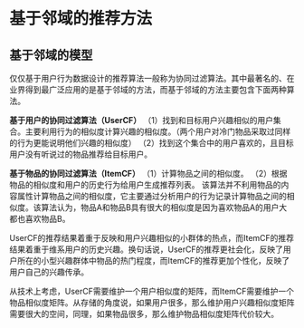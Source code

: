 # 基于邻域的推荐方法

## 基于邻域的模型

仅仅基于用户行为数据设计的推荐算法一般称为协同过滤算法。其中最著名的、在业界得到最广泛应用的是基于邻域的方法，而基于邻域的方法主要包含下面两种算法。

**基于用户的协同过滤算法（UserCF）**
（1）找到和目标用户兴趣相似的用户集合。主要利用行为的相似度计算兴趣的相似度。（两个用户对冷门物品采取过同样的行为更能说明他们兴趣的相似度）
（2）找到这个集合中的用户喜欢的，且目标用户没有听说过的物品推荐给目标用户。

**基于物品的协同过滤算法（ItemCF）**
（1）计算物品之间的相似度。
（2）根据物品的相似度和用户的历史行为给用户生成推荐列表。
该算法并不利用物品的内容属性计算物品之间的相似度，它主要通过分析用户的行为记录计算物品之间的相似度。该算法认为，物品A和物品B具有很大的相似度是因为喜欢物品A的用户大都也喜欢物品B。



UserCF的推荐结果着重于反映和用户兴趣相似的小群体的热点，而ItemCF的推荐结果着重于维系用户的历史兴趣。换句话说，UserCF的推荐更社会化，反映了用户所在的小型兴趣群体中物品的热门程度，而ItemCF的推荐更加个性化，反映了用户自己的兴趣传承。

从技术上考虑，UserCF需要维护一个用户相似度的矩阵，而ItemCF需要维护一个物品相似度矩阵。从存储的角度说，如果用户很多，那么维护用户兴趣相似度矩阵需要很大的空间，同理，如果物品很多，那么维护物品相似度矩阵代价较大。